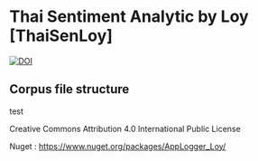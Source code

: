 # Thai Sentiment Analytic by Loy [ThaiSenLoy]
[![DOI](https://zenodo.org/badge/DOI/10.5281/zenodo.3731677.svg)](https://doi.org/10.5281/zenodo.3731677)


## Corpus file structure
test


Creative Commons Attribution 4.0 International Public License

Nuget : https://www.nuget.org/packages/AppLogger_Loy/
